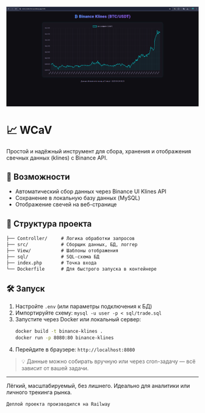 ![Иллюстрация к проекту](https://github.com/androska10/WCaV/blob/main/%D0%A1%D0%BD%D0%B8%D0%BC%D0%BE%D0%BA%20%D1%8D%D0%BA%D1%80%D0%B0%D0%BD%D0%B0%20%D0%BE%D1%82%202025-09-29%2003-40-43.png)

# 📈 WCaV

Простой и надёжный инструмент для сбора, хранения и отображения свечных данных (klines) с Binance API.

## 🚀 Возможности
- Автоматический сбор данных через Binance UI Klines API  
- Сохранение в локальную базу данных (MySQL)  
- Отображение свечей на веб-странице  

## 📁 Структура проекта
```
├── Controller/     # Логика обработки запросов
├── src/            # Сборщик данных, БД, логгер
├── View/           # Шаблоны отображения
├── sql/            # SQL-схема БД
├── index.php       # Точка входа
└── Dockerfile      # Для быстрого запуска в контейнере
```

## 🛠️ Запуск
1. Настройте `.env` (или параметры подключения к БД)  
2. Импортируйте схему: `mysql -u user -p < sql/trade.sql`  
3. Запустите через Docker или локальный сервер:
   ```bash
   docker build -t binance-klines .
   docker run -p 8080:80 binance-klines
   ```
4. Перейдите в браузере: `http://localhost:8080`

> 💡 Данные можно собирать вручную или через cron-задачу — всё зависит от вашей задачи.

---

Лёгкий, масштабируемый, без лишнего. Идеально для аналитики или личного трекинга рынка.

```
Деплой проекта производился на Railway
